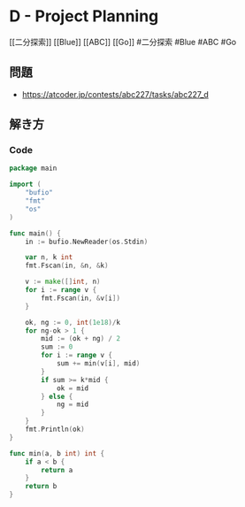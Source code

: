 # D - Project Planning
[[二分探索]] [[Blue]] [[ABC]] [[Go]] 
#二分探索 #Blue #ABC #Go 

## 問題
- https://atcoder.jp/contests/abc227/tasks/abc227_d

## 解き方
### Code
```go
package main

import (
	"bufio"
	"fmt"
	"os"
)

func main() {
	in := bufio.NewReader(os.Stdin)

	var n, k int
	fmt.Fscan(in, &n, &k)

	v := make([]int, n)
	for i := range v {
		fmt.Fscan(in, &v[i])
	}

	ok, ng := 0, int(1e18)/k
	for ng-ok > 1 {
		mid := (ok + ng) / 2
		sum := 0
		for i := range v {
			sum += min(v[i], mid)
		}
		if sum >= k*mid {
			ok = mid
		} else {
			ng = mid
		}
	}
	fmt.Println(ok)
}

func min(a, b int) int {
	if a < b {
		return a
	}
	return b
}
```